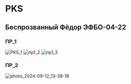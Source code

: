 # PKS
## Беспрозванный Фёдор ЭФБО-04-22
### ПР_1
![PKS_1](https://github.com/user-attachments/assets/012668d4-2b6f-45b7-a3ca-85c352cd915f)
![пр1_2](https://github.com/user-attachments/assets/57abdd63-bc9d-4f1a-9e89-b744f3192666)
![пр1_3](https://github.com/user-attachments/assets/4019f4ed-a8d5-48c1-987b-a7379ca4b54f)

### ПР_2
![photo_2024-09-12_13-38-18](https://github.com/user-attachments/assets/b72b89b6-6c14-4cc2-9021-08397f8bcf29)
